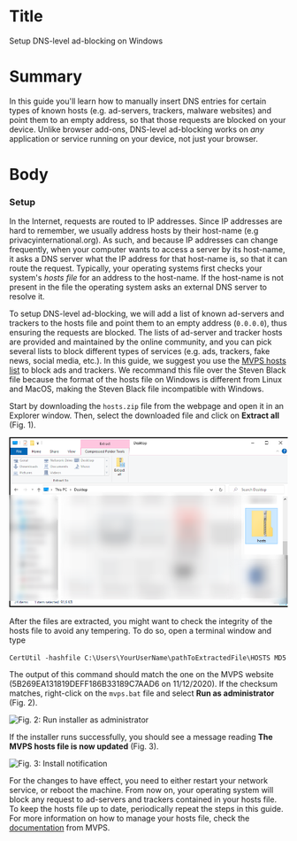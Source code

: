 # Title #
Setup DNS-level ad-blocking on Windows

# Summary #
In this guide you'll learn how to manually insert DNS entries for certain types of known hosts (e.g. ad-servers, trackers, malware websites) and point them to an empty address, so that those requests are blocked on your device. Unlike browser add-ons, DNS-level ad-blocking works on *any* application or service running on your device, not just your browser.
# Body #

### Setup ###
In the Internet, requests are routed to IP addresses. Since IP addresses are hard to remember, we usually address hosts by their host-name (e.g privacyinternational.org). As such, and because IP addresses can change frequently, when your computer wants to access a server by its host-name, it asks a DNS server what the IP address for that host-name is, so that it can route the request. Typically, your operating systems first checks your system's *hosts file* for an address to the host-name. If the host-name is not present in the file the operating system asks an external DNS server to resolve it.

To setup DNS-level ad-blocking, we will add a list of known ad-servers and trackers to the hosts file and point them to an empty address (`0.0.0.0`), thus ensuring the requests are blocked. The lists of ad-server and tracker hosts are provided and maintained by the online community, and you can pick several lists to block different types of services (e.g. ads, trackers, fake news, social media, etc.). In this guide, we suggest you use the [MVPS hosts list][1] to block ads and trackers. We recommand this file over the Steven Black file because the format of the hosts file on Windows is different from Linux and MacOS, making the Steven Black file incompatible with Windows.

Start by downloading the `hosts.zip` file from the webpage and open it in an Explorer window. Then, select the downloaded file and click on **Extract all** (Fig. 1).

![Fig. 1: Extract hosts.zip file](../../images/Windows/hosts-extract.png?raw=true)

After the files are extracted, you might want to check the integrity of the hosts file to avoid any tempering. To do so, open a terminal window and type 

```CertUtil -hashfile C:\Users\YourUserName\pathToExtractedFile\HOSTS MD5```

The output of this command should match the one on the MVPS website (5B269EA131819DEFF186B33189C7AAD6 on 11/12/2020). If the checksum matches, right-click on the `mvps.bat` file and select **Run as administrator** (Fig. 2).

![Fig. 2: Run installer as administrator](../../images/Windows/hosts-admin.png?raw=true)

If the installer runs successfully, you should see a message reading **The MVPS hosts file is now updated** (Fig. 3).

![Fig. 3: Install notification](../../images/Windows/hosts-bat.png?raw=true)

For the changes to have effect, you need to either restart your network service, or reboot the machine. From now on, your operating system will block any request to ad-servers and trackers contained in your hosts file. To keep the hosts file up to date, periodically repeat the steps in this guide. For more information on how to manage your hosts file, check the [documentation][2] from MVPS.

[1]: https://winhelp2002.mvps.org/hosts.htm

[2]: https://winhelp2002.mvps.org/hostswin8.htm
